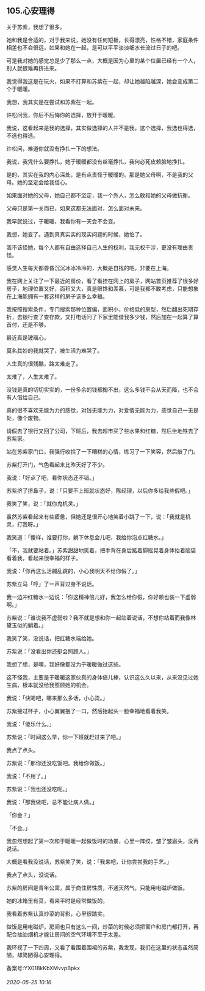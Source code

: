 ## 105.心安理得
关于苏紫，我想了很多。


她和我是合适的，对于我来说，她没有任何短板，长得漂亮，性格不错，家庭条件相差也不会很远，如果和她在一起，是可以平平淡淡细水长流过日子的吧。


可是我对她的感觉总是少了那么一点，大概是因为心里的某个位置已经有一个人，别人就很难再挤进来。


我觉得我这是在玩火，如果不打算和苏紫在一起，却让她越陷越深，她会变成第二个于暖暖。


我想，我其实是在尝试和苏紫在一起。


许松问我，你后不后悔你的选择，放开于暖暖。


我说，这看起来是我的选择，其实做选择的人并不是我。这个选择，我选也得选，不选也得选。


许松问，难道你就没有挣扎一下的想法。


我说，我凭什么要挣扎，她于暖暖都没有丝毫挣扎，我何必死皮赖脸地挣扎。


是的，其实在我的内心深处，是有点责怪于暖暖的。那是她父母啊，不是我的父母。她的坚定会给我信心。


如果面对她的父母，她自己都不坚定，我一个外人，怎么敢和她的父母做抗衡。


父母只是第一关而已，如果这都无法面对，怎么面对未来。


我早就说过，于暖暖，我看你有一天会不会变。


我想，她变了。遇到真真实实的现实问题的时候，她怕了。


我不该怪她，每个人都有自由选择自己人生的权利，我无权干涉，更没有理由责怪。


感觉人生每天都昏昏沉沉冰冰冷冷的，大概是自找的吧，非要在上海。


我在网上关注了一下最近的房价，看了看挂在网上的房子，网站首页推荐了很多好房子，地理位置又好，面积又大，真是眼馋和羡慕，可是我都不敢考虑，只能想象在上海能拥有一套这样的房子该多么幸福。


我按照搜索条件，专门搜索那种位置偏，面积小，价格低的房型，然后翻出死期存折，去银行查了查存款，又打电话问了下家里能借我多少钱，然后加在一起算了算首付，还是不够。


最近真是玻璃心。


莫名其妙的我就哭了，被生活为难哭了。


人生真的很残酷，路太难走了。


太难了，人生太难了。


没钱是真的切切实实的，一份多余的钱都掏不出，这么多钱不会从天而降，也不会有人借给自己。


真的很不喜欢无能为力的感觉，对钱无能为力，对爱情无能为力，感觉自己一无是处，像个废物。


请假去了银行又回了公司，下班后，我去超市买了些水果和红糖，然后坐地铁去了苏紫家。


站在苏紫家门口，我强行收拾了一下糟糕的心情，练习了一下笑容，然后敲了门。


苏紫打开门，气色看起来比昨天好了不少。


我说：「好点了吧，看你状态还不错。」


苏紫挤了挤鼻子，说：「只要不上班就状态好，陈经理，以后你多给我些假吧。」


我笑了笑，说：「就你鬼机灵。」


虽然苏紫看起来有些疲惫，但她还是很开心地笑着小跳了一下，说：「我就是机灵，打我呀。」


我笑道：「傻样，谁要打你，躺下休息会儿吧，我给你泡点红糖水。」


「不，我就要站着。」苏紫甜甜地笑着，把手背在身后踮着脚摇晃着身体抬着脑袋看着我，看起来很幸福的样子。


我说：「你再这么活蹦乱跳的，小心我明天不给你假了。」


苏紫立马「哼」了一声背过身不说话。


我一边冲红糖水一边说：「你这精神倍儿好，我怎么给你假，你好赖也装一下虚弱啊。」


苏紫说：「谁说我不虚弱啦？我不就是想和你一起站着说话，不想你站着而我像林黛玉似的躺着。」


我笑了笑，没说话，把红糖水端给她。


苏紫说：「没看出你还挺会照顾人。」


我想了想，是噢，我好像都没为于暖暖做过这些。


这不怪我，主要是于暖暖这家伙真的身体倍儿棒，认识这么久以来，从来没见过她生病，根本就没给我照顾她的机会。


我说：「快喝吧，哪来那么多话，小心烫。」


苏紫接过杯子，小心翼翼抿了一口，然后抬起头一脸幸福地看着我笑。


我说：「傻乐什么。」


苏紫说：「时间这么早，你一下班就赶过来了吧。」


我点了点头。


苏紫说：「那你还没吃饭吧。我给你做饭。」


我说：「不用了。」


苏紫说：「我也还没吃呢。」


我说：「那我做吧，总不能让病人做。」


「你会？」


「不会。」


我忽然想起了第一次和于暖暖一起做饭时的场景，心里一阵绞，皱了皱眉头，没再说话。


大概是看我没说话，苏紫笑了笑，说：「我来吧，让你尝尝我的手艺。」


我点了点头，没说话。


苏紫的房间是青年公寓，属于商住房性质，不通天然气，只能用电磁炉做饭。


她的冰箱里有菜，看来平时是经常做饭的。


我看着苏紫认真炒菜的背影，心里很踏实。


做饭是用电磁炉，房间也只有这么一间，炒菜的时候必须把窗户和房门都打开，再配合抽油烟机才能让房间的空气环境不至于太差。


我环视了一下四周，又看了看围着围裙的苏紫，我发现，我们在这里的状态虽然简陋，却简陋得心安理得。


备案号:YX018kKbXMvvpBpkx


###### 2020-05-25 10:16
